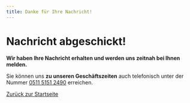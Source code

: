 ```yaml
---
title: Danke für Ihre Nachricht!
---
```


# Nachricht abgeschickt!

**Wir haben Ihre Nachricht erhalten und werden uns zeitnah bei Ihnen melden.**

Sie können uns **zu unseren Geschäftszeiten** auch telefonisch unter der Nummer [0511 5151 2490](tel:+4951151512490) erreichen.

<a href="/" class="rounded-md border border-blue-600 px-3.5 py-2.5 text-sm font-semibold text-blue-600 shadow-sm hover:bg-gray-50 focus-visible:outline focus-visible:outline-2 focus-visible:outline-offset-2 focus-visible:outline-blue-600 duration-200 !no-underline">
  Zurück zur Startseite
</a>